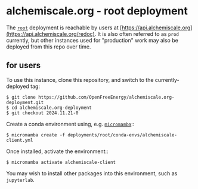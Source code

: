# alchemiscale.org - root deployment

The [`root`](deployments/root) deployment is reachable by users at [https://api.alchemiscale.org](https://api.alchemiscale.org/redoc).
It is also often referred to as `prod` currently, but other instances used for "production" work may also be deployed from this repo over time.

## for users

To use this instance, clone this repository, and switch to the currently-deployed tag:

    $ git clone https://github.com/OpenFreeEnergy/alchemiscale.org-deployment.git
    $ cd alchemiscale.org-deployment
    $ git checkout 2024.11.21-0

Create a conda environment using, e.g. [`micromamba`](https://github.com/mamba-org/micromamba-releases)::

    $ micromamba create -f deployments/root/conda-envs/alchemiscale-client.yml

Once installed, activate the environment::

    $ micromamba activate alchemiscale-client

You may wish to install other packages into this environment, such as `jupyterlab`.
